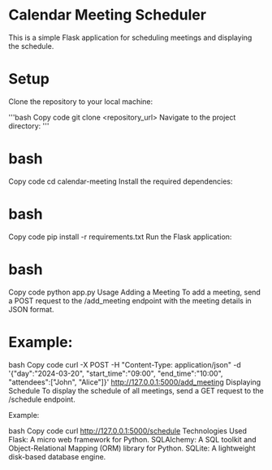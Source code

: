 # Calendar Meeting Scheduler
This is a simple Flask application for scheduling meetings and displaying the schedule.

# Setup
Clone the repository to your local machine:

'''bash
Copy code
git clone <repository_url>
Navigate to the project directory:
'''
# bash
Copy code
cd calendar-meeting
Install the required dependencies:

# bash
Copy code
pip install -r requirements.txt
Run the Flask application:

# bash
Copy code
python app.py
Usage
Adding a Meeting
To add a meeting, send a POST request to the /add_meeting endpoint with the meeting details in JSON format.

# Example:

bash
Copy code
curl -X POST -H "Content-Type: application/json" -d '{"day":"2024-03-20", "start_time":"09:00", "end_time":"10:00", "attendees":["John", "Alice"]}' http://127.0.0.1:5000/add_meeting
Displaying Schedule
To display the schedule of all meetings, send a GET request to the /schedule endpoint.

Example:

bash
Copy code
curl http://127.0.0.1:5000/schedule
Technologies Used
Flask: A micro web framework for Python.
SQLAlchemy: A SQL toolkit and Object-Relational Mapping (ORM) library for Python.
SQLite: A lightweight disk-based database engine.
